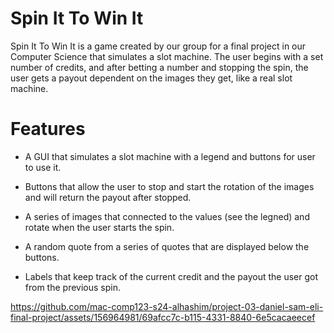 # Spin It To Win It

Spin It To Win It is a game created by our group for a final project in our Computer Science that simulates a slot machine. The user begins with a set number of credits, and after betting a number and stopping the spin, the user gets a payout dependent on the images they get, like a real slot machine.

# Features

* A GUI that simulates a slot machine with a legend and buttons for user to use it.
  
* Buttons that allow the user to stop and start the rotation of the images and will return the payout after stopped.
  
* A series of images that connected to the values (see the legned) and rotate when the user starts the spin.
  
* A random quote from a series of quotes that are displayed below the buttons.
  
* Labels that keep track of the current credit and the payout the user got from the previous spin.


https://github.com/mac-comp123-s24-alhashim/project-03-daniel-sam-eli-final-project/assets/156964981/69afcc7c-b115-4331-8840-6e5cacaeecef

